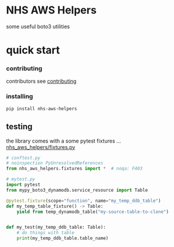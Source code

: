 # NHS AWS Helpers

some useful boto3 utilities

# quick start

### contributing
contributors see [contributing](CONTRIBUTING.md)

### installing
```shell
pip install nhs-aws-helpers
```

## testing

the library comes with a some pytest  fixtures ... [nhs_aws_helpers/fixtures.py](nhs_aws_helpers/fixtures.py)


```python
# conftest.py
# noinspection PyUnresolvedReferences
from nhs_aws_helpers.fixtures import *  # noqa: F403

# mytest.py
import pytest
from mypy_boto3_dynamodb.service_resource import Table

@pytest.fixture(scope="function", name="my_temp_ddb_table")
def my_temp_table_fixture() -> Table:
    yield from temp_dynamodb_table("my-source-table-to-clone")


def my_test(my_temp_ddb_table: Table):
    # do things with table
    print(my_temp_ddb_table.table_name)

```
